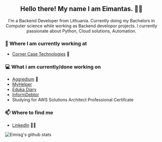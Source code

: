 <h2 align="center">Hello there! My name I am Eimantas. 👋🤓</h2>
<p align="center">I'm a Backend Developer from Lithuania.
Currently doing my Bachelors in Computer science while working as Backend developor projects.
I currently passionate about Python, Cloud solutions, Automation.

### 💼 Where I am currently working at
- [Corner Case Technologies](https://www.cornercasetech.com/) 💼 

### 💻 What i am currently/done working on
- [Aggredium](https://aggredium.com)  🚀
- [MyHelper](https://myhelper.lt/)
- [Eduka Diary](https://dienynas.eduka.lt/)
- [InformDebtor](https://www.informdebtor.com/)
- Studying for AWS Solutions Architect Professional Certifcate


### 📫 Where to find me
- [LinkedIn](https://www.linkedin.com/in/eimantas-genciauskas-5b7761135/) 👨💼

![Eimisg's github stats](https://github-readme-stats.vercel.app/api?username=eimisg&count_private=true&theme=dracula)
